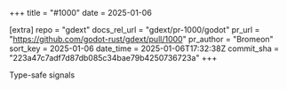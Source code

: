 +++
title = "#1000"
date = 2025-01-06

[extra]
repo = "gdext"
docs_rel_url = "gdext/pr-1000/godot"
pr_url = "https://github.com/godot-rust/gdext/pull/1000"
pr_author = "Bromeon"
sort_key = 2025-01-06
date_time = 2025-01-06T17:32:38Z
commit_sha = "223a47c7adf7d87db085c34bae79b4250736723a"
+++

Type-safe signals
